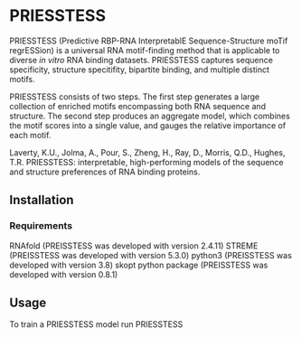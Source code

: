 # PRIESSTESS

PRIESSTESS (Predictive RBP-RNA InterpretablE Sequence-Structure moTif regrESSion) is a universal RNA motif-finding method that is applicable to diverse *in vitro* RNA binding datasets. PRIESSTESS captures sequence specificity, structure specitifity, bipartite binding, and multiple distinct motifs.

PRIESSTESS consists of two steps. The first step generates a large collection of enriched motifs encompassing both RNA sequence and structure. The second step produces an aggregate model, which combines the motif scores into a single value, and gauges the relative importance of each motif. 

Laverty, K.U., Jolma, A., Pour, S., Zheng, H., Ray, D., Morris, Q.D., Hughes, T.R. PRIESSTESS: interpretable, high-performing models of the sequence and structure preferences of RNA binding proteins. 

## Installation

### Requirements

RNAfold (PREISSTESS was developed with version  2.4.11)
STREME (PREISSTESS was developed with version  5.3.0)
python3 (PREISSTESS was developed with version 3.8)
skopt python package (PREISSTESS was developed with version  0.8.1)

## Usage

To train a PRIESSTESS model run PRIESSTESS
